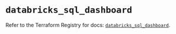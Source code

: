 # `databricks_sql_dashboard`

Refer to the Terraform Registry for docs: [`databricks_sql_dashboard`](https://registry.terraform.io/providers/databricks/databricks/1.62.1/docs/resources/sql_dashboard).
